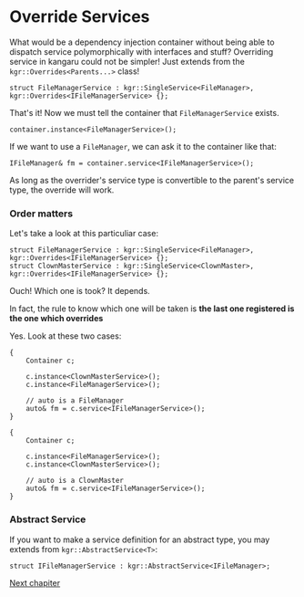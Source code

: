 Override Services
=================

What would be a dependency injection container without being able to dispatch service polymorphically with interfaces and stuff?
Overriding service in kangaru could not be simpler! Just extends from the `kgr::Overrides<Parents...>` class!

    struct FileManagerService : kgr::SingleService<FileManager>, kgr::Overrides<IFileManagerService> {};
    
That's it! Now we must tell the container that `FileManagerService` exists.

    container.instance<FileManagerService>();
    
 If we want to use a `FileManager`, we can ask it to the container like that:
 
    IFileManager& fm = container.service<IFileManagerService>();
    
As long as the overrider's service type is convertible to the parent's service type, the override will work.
     
### Order matters

Let's take a look at this particuliar case:

    struct FileManagerService : kgr::SingleService<FileManager>, kgr::Overrides<IFileManagerService> {};
    struct ClownMasterService : kgr::SingleService<ClownMaster>, kgr::Overrides<IFileManagerService> {};

Ouch! Which one is took?
It depends.

In fact, the rule to know which one will be taken is **the last one registered is the one which overrides**

Yes. Look at these two cases:

    {
        Container c;
        
        c.instance<ClownMasterService>();
        c.instance<FileManagerService>();
        
        // auto is a FileManager
        auto& fm = c.service<IFileManagerService>();
    }

    {
        Container c;
        
        c.instance<FileManagerService>();
        c.instance<ClownMasterService>();
        
        // auto is a ClownMaster
        auto& fm = c.service<IFileManagerService>();
    }
    
### Abstract Service

If you want to make a service definition for an abstract type, you may extends from `kgr::AbstractService<T>`:

    struct IFileManagerService : kgr::AbstractService<IFileManager>;
 
[Next chapiter](section4_invoke.md)
